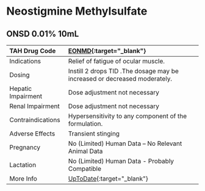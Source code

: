 # Neostigmine Methylsulfate

## ONSD 0.01% 10mL

| TAH Drug Code      | [EONMD](https://www.tahsda.org.tw/drugs/hissearch.php?drug_code=EONMD){:target="_blank"}     |
|:-------------------|:---------------------------------------------------------------------------------------------|
| Indications        | Relief of fatigue of ocular muscle.                                                          |
| Dosing             | Instill 2 drops TID .The dosage may be increased or decreased moderately.                    |
| Hepatic Impairment | Dose adjustment not necessary                                                                |
| Renal Impairment   | Dose adjustment not necessary                                                                |
| Contraindications  | Hypersensitivity to any component of the formulation.                                        |
| Adverse Effects    | Transient stinging                                                                           |
| Pregnancy          | No (Limited) Human Data – No Relevant Animal Data                                            |
| Lactation          | No (Limited) Human Data - Probably Compatible                                                |
| More Info          | [UpToDate](https://www.uptodate.com/contents/neostigmine-drug-information){:target="_blank"} |

